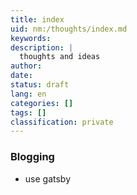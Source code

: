 ```yaml
---
title: index
uid: nm:/thoughts/index.md
keywords:
description: |
  thoughts and ideas
author:
date:
status: draft
lang: en
categories: []
tags: []
classification: private
---
```


### Blogging

- use gatsby
